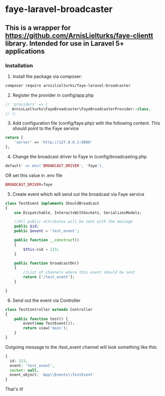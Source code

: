 # faye-laravel-broadcaster

## This is a wrapper for https://github.com/ArnisLielturks/faye-clientt library. Intended for use in Laravel 5+ applications
### Installation
1. Install the package via composer:
 ```sh
composer require arnislielturks/faye-laravel-broadcaster
```

2. Register the provider in config/app.php
 ```php
// 'providers' => [
    ArnisLielturks\FayeBroadcaster\FayeBroadcasterProvider::class,
// ];
```

3. Add configuration file (config/faye.php) with the following content. This should point to the Faye service
```php
return [
    'server' => 'http://127.0.0.1:8000'
];
```

4. Change the broadcast driver to Faye in (config/broadcasting.php
```php
default' => env('BROADCAST_DRIVER', 'faye'),
```
OR set this value in .env file

```php
BROADCAST_DRIVER=faye
```

5. Create event which will send out the broadcast via Faye service

```php
class TestEvent implements ShouldBroadcast
{
    use Dispatchable, InteractsWithSockets, SerializesModels;

    //All public attributes will be sent with the message
    public $id;
    public $event = 'test_event';

    public function __construct()
    {
        $this->id = 123;
    }

    public function broadcastOn()
    {
        //List of channels where this event should be sent
        return ['/test_event'];
    }

}
```

6. Send out the event via Controller
```php
class TestController extends Controller
{
    public function test() {
        event(new TestEvent());
        return view('main');
    }
}
```

Outgoing message to the /test_event channel will look something like this:
```php
{ 
  id: 123,
  event: 'test_event',
  socket: null,
  event_object: 'App\\Events\\TestEvent'
}
```

That's it!
